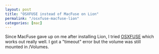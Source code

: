 ```yaml
---
layout: post
title: "OSXFUSE instead of MacFuse on Lion"
permalink: "/osxfuse-macfuse-lion"
categories: [mac]
---
```


Since MacFuse gave up on me after installing Lion, I tried <a href="http://osxfuse.github.com/">OSXFUSE</a> which works out really well. I got a "timeout" error but the volume was still mounted in /Volumes.
